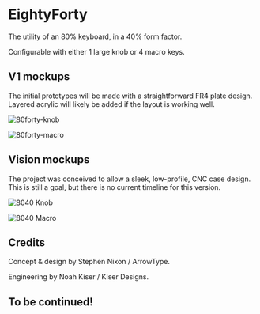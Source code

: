 # EightyForty

The utility of an 80% keyboard, in a 40% form factor.

Configurable with either 1 large knob or 4 macro keys.

## V1 mockups

The initial prototypes will be made with a straightforward FR4 plate design. Layered acrylic will likely be added if the layout is working well.

![80forty-knob](https://github.com/arrowtype/EightyForty/assets/45946693/39bb6fa5-88dd-4389-a4f0-af48277507c1)

![80forty-macro](https://github.com/arrowtype/EightyForty/assets/45946693/74899e76-7505-49b7-8cb2-fdf65c2adc61)

## Vision mockups

The project was conceived to allow a sleek, low-profile, CNC case design. This is still a goal, but there is no current timeline for this version.

![8040 Knob](https://github.com/arrowtype/EightyForty/assets/45946693/5f2414e0-8bce-41f5-8451-36dc80e66794)

![8040 Macro](https://github.com/arrowtype/EightyForty/assets/45946693/546b121b-736e-438a-a96e-64aad3fe3442)

## Credits

Concept & design by Stephen Nixon / ArrowType.

Engineering by Noah Kiser / Kiser Designs.

## To be continued!
